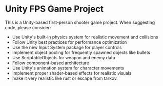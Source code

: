 <!-- Use this file to provide workspace-specific custom instructions to Copilot. For more details, visit https://code.visualstudio.com/docs/copilot/copilot-customization#_use-a-githubcopilotinstructionsmd-file -->

# Unity FPS Game Project

This is a Unity-based first-person shooter game project. When suggesting code, please consider:

- Use Unity's built-in physics system for realistic movement and collisions
- Follow Unity best practices for performance optimization
- Use the new Input System package for player controls
- Implement object pooling for frequently spawned objects like bullets
- Use ScriptableObjects for weapon and enemy data
- Follow component-based architecture
- Use Unity's animation system for character movements
- Implement proper shader-based effects for realistic visuals
- make it very realistic like rust or escape from tarkov.

